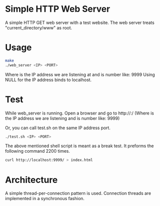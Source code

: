 # Simple HTTP Web Server

A simple HTTP GET web server with a test website.
The web server treats "current_directory/www" as root.

# Usage

```bash
make
./web_server <IP> <PORT>
```

Where <IP> is the IP address we are listening at and <PORT> is number like: 9999
Using NULL for the IP address binds to localhost.



# Test

While web_server is running. Open a browser and go to http://<IP>:<PORT>/ (Where <IP> is the IP address we are listening and <PORT> is number like: 9999)

Or, you can call test.sh on the same IP address port.

```bash
./test.sh <IP> <PORT>
```

The above mentioned shell script is meant as a break test.
It preforms the following command 2200 times.

```bash
curl http://localhost:9999/ > index.html
```

# Architecture

A simple thread-per-connection pattern is used.
Connection threads are implemented in a synchronous
fashion.
